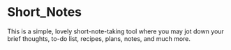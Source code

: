 # Short_Notes
This is a simple, lovely short-note-taking tool where you may jot down your brief thoughts, to-do list, recipes, plans, notes, and much more.
